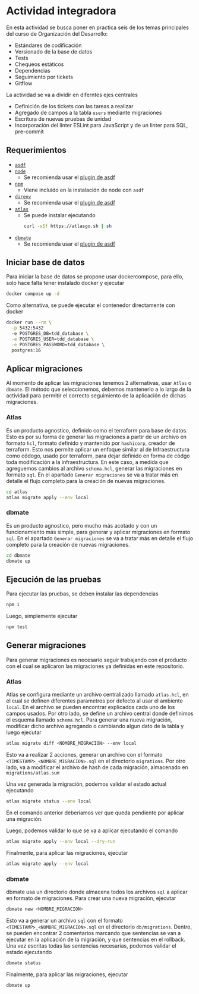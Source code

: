 # Actividad integradora

En esta actividad se busca poner en practica seis de los temas principales
del curso de Organización del Desarrollo:

- Estándares de codificación
- Versionado de la base de datos
- Tests
- Chequeos estáticos
- Dependencias
- Seguimiento por tickets
- Gitflow

La actividad se va a dividir en diferntes ejes centrales

- Definición de los tickets con las tareas a realizar
- Agregado de campos a la tabla `users` mediante migraciones
- Escritura de nuevas pruebas de unidad
- Incorporación del linter ESLint para JavaScript y de un linter para SQL, pre-commit

## Requerimientos

- [`asdf`](https://asdf-vm.com/)
- [`node`](https://nodejs.org/en)
  - Se recomienda usar el [plugin de asdf](https://github.com/asdf-vm/asdf-nodejs)
- [`npm`](https://www.npmjs.com/)
  - Viene incluido en la instalación de node con `asdf`
- [`direnv`](https://direnv.net/)
  - Se recomienda usar el [plugin de asdf](https://github.com/asdf-community/asdf-direnv)
- [`atlas`](https://atlasgo.io/)
  - Se puede instalar ejecutando
    ```bash
    curl -sSf https://atlasgo.sh | sh
    ```
- [`dbmate`](https://github.com/amacneil/dbmate)
  - Se recomienda usar el [plugin de asdf](https://github.com/juusujanar/asdf-dbmate)

## Iniciar base de datos

Para iniciar la base de datos se propone usar dockercompose, para ello, solo hace falta
tener instalado docker y ejecutar

```bash
docker compose up -d
```

Como alternativa, se puede ejecutar el contenedor directamente con docker

```bash
docker run --rm \
  -p 5432:5432
  -e POSTGRES_DB=tdd_database \
  -e POSTGRES_USER=tdd_database \
  -e POSTGRES_PASSWORD=tdd_database \
  postgres:16
```

## Aplicar migraciones

Al momento de aplicar las migraciones tenemos 2 alternativas, usar `Atlas` o `dbmate`.
El método que seleccionemos, debemos mantenerlo a lo largo de la actividad para permitir
el correcto seguimiento de la aplicación de dichas migraciones.

### Atlas

Es un producto agnostico, definido como el terraform para base de datos. Esto es por su
forma de generar las migraciones a partir de un archivo en formato `hcl`, formato 
definido y mantenido por `hashicorp`, creador de terraform. Esto nos permite aplicar un 
enfoque similar al de Infraestructura como códogo, usado por terraform, para dejar 
definido en forma de códgo toda modificación a la infraestructura. En este caso, a 
medida que agreguemos cambios al archivo `schema.hcl`, generar las migraciones en 
formato `sql`. En el apartado `Generar migraciones` se va a tratar más en detalle el 
flujo completo para la creación de nuevas migraciones.

```bash
cd atlas
atlas migrate apply --env local
```

### dbmate

Es un producto agnostico, pero mucho más acotado y con un funcionamiento más simple, 
para generar y aplicar migraciones en formato `sql`. En el apartado
`Generar migraciones` se va a tratar más en detalle el flujo completo para la creación 
de nuevas migraciones.

```bash
cd dbmate
dbmate up
```

## Ejecución de las pruebas

Para ejecutar las pruebas, se deben instalar las dependencias

```bash
npm i
```

Luego, simplemente ejecutar

```bash
npm test
```

## Generar migraciones

Para generar migraciones es necesario seguir trabajando con el producto con el cual se 
aplicaron las migraciones ya definidas en este repositorio.

### Atlas

Atlas se configura mediante un archivo centralizado llamado `atlas.hcl`, en el cual se
definen diferentes parametros por defecto al usar el ambiente `local`. En el archivo
se pueden encontrar explicados cada uno de los campos usados. Por otro lado, se define
un archivo central donde definimos el esquema llamado `schema.hcl`. Para generar una
nueva migración, modificar dicho archivo agregando o cambiando algun dato de la tabla
y luego ejecutar

```bash
atlas migrate diff <NOMBRE_MIGRACION> --env local
```

Esto va a realizar 2 acciones, generar un archivo con el formato 
`<TIMESTAMP>_<NOMBRE_MIGRACION>.sql` en el directorio `migrations`. Por otro lado, va a modificar el archivo de hash de cada migración, almacenado en `migrations/atlas.sum`

Una vez generada la migración, podemos validar el estado actual ejecutando

```bash
atlas migrate status --env local
```

En el comando anterior deberiamos ver que queda pendiente por aplicar una migración.

Luego, podemos validar lo que se va a aplicar ejecutando el comando

```bash
atlas migrate apply --env local --dry-run
```

Finalmente, para aplicar las migraciones, ejecutar

```bash
atlas migrate apply --env local
```

### dbmate

dbmate usa un directorio donde almacena todos los archivos `sql` a aplicar en formato de
migraciones. Para crear una nueva migración, ejecutar

```bash
dbmate new <NOMBRE_MIGRACION>
```

Esto va a generar un archivo `sql` con el formato `<TIMESTAMP>_<NOMBRE_MIGRACION>.sql` en el directorio `db/migrations`. Dentro, se pueden encontrar 2 comentarios marcando que
sentencias se van a ejecutar en la aplicación de la migración, y que sentencias en el 
rollback. Una vez escritas todas las sentencias necesarias, podemos validar el estado
ejecutando

```bash
dbmate status
```

Finalmente, para aplicar las migraciones, ejecutar

```bash
dbmate up
```